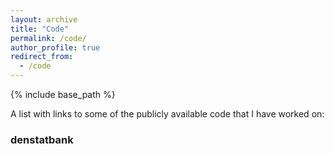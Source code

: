 ```yaml
---
layout: archive
title: "Code"
permalink: /code/
author_profile: true
redirect_from:
  - /code
---
```


{% include base_path %}

A list with links to some of the publicly available code that I have worked on:

### denstatbank
